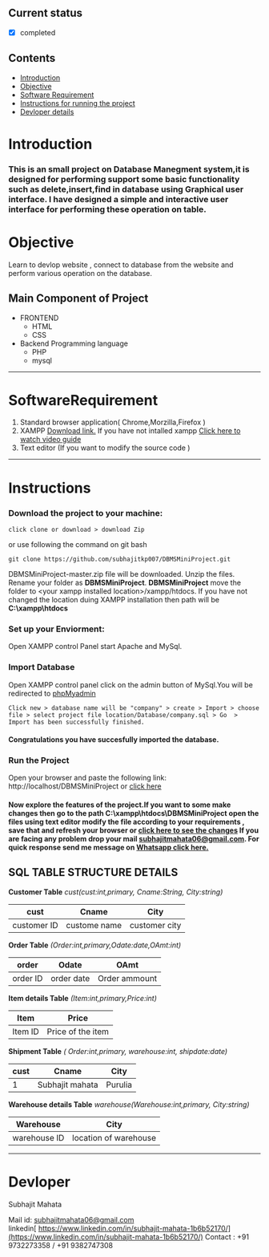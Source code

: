 ## Current status 
* [x] completed
## Contents
* [Introduction](#Introduction)
* [Objective](#Objective)
* [Software Requirement](#SoftwareRequirement)
* [Instructions for running the project](#Instructions)
* [Devloper details](#Devloper)
# Introduction
### This is an small project on Database Manegment system,it is designed for performing support some basic functionality such as delete,insert,find in database using Graphical user interface. I have designed a simple and interactive user interface for performing these operation on table.
# Objective
Learn to devlop website , connect to database from the website and perform various operation on the database.
## Main Component of Project
* FRONTEND
    * HTML
    * CSS
* Backend Programming language
  * PHP
  * mysql
---
# SoftwareRequirement
1. Standard browser application( Chrome,Morzilla,Firefox )
2. XAMPP [Download link.](https://sourceforge.net/projects/xampp/) If you have not intalled xampp [Click here to watch video guide](https://www.youtube.com/watch?v=N6ENnaRotmo )
3. Text editor (If you want to modify the source code )
---
# Instructions
### Download the project to your machine:
 ```
click clone or download > download Zip 
```
 or use following the command on git bash
```
git clone https://github.com/subhajitkp007/DBMSMiniProject.git
```
DBMSMiniProject-master.zip file will be downloaded.
Unzip the files. Rename your folder as **DBMSMiniProject**.
**DBMSMiniProject** move the folder to \<your xampp installed location>/xampp/htdocs. If you have not changed the location duing XAMPP installation then path will be **C:\xampp\htdocs**
### Set up your Enviorment:
Open XAMPP control Panel start Apache and MySql.

### Import Database
Open XAMPP control panel click on the admin button of MySql.You will be redirected to [phpMyadmin](http://localhost/phpmyadmin/) 
```
Click new > database name will be "company" > create > Import > choose file > select project file location/Database/company.sql > Go  > Import has been successfully finished.
```
#### Congratulations you have succesfully imported the database.

### Run the Project
Open your browser and paste the following link:
    http://localhost/DBMSMiniProject or [click here](http://localhost/DBMSMiniProject)
#### Now explore the features of the project.If you want to some make changes then go to the path **C:\xampp\htdocs\DBMSMiniProject** open the files using text editor modify the file according to your requirements , save that and refresh your browser or [click here to see the changes](http://localhost/DBMSMiniProject.) If you are facing any problem drop your mail [subhajitmahata06@gmail.com](mailto:someone@example.com?Subject=DBMS%20MINI%20Project%20on%github). For quick response send me message on [Whatsapp click here.]( https://api.whatsapp.com/send?phone=+919732273358)

## SQL TABLE STRUCTURE DETAILS
**Customer Table**
*cust(cust:int,primary, Cname:String, City:string)*

| cust        | Cname        | City          |
| ----------- | ------------ | ------------- |
| customer ID | custome name | customer city |

**Order Table** *(Order:int,primary,Odate:date,OAmt:int)*

| order    | Odate      | OAmt          |
| -------- | ---------- | ------------- |
| order ID | order date | Order ammount |

**Item details Table** *(Item:int,primary,Price:int)*

| Item    | Price             |
| ------- | ----------------- |
| Item ID | Price of the item |

**Shipment Table** *( Order:int,primary, warehouse:int, shipdate:date)*

| cust | Cname           | City    |
| ---- | --------------- | ------- |
| 1    | Subhajit mahata | Purulia |

 **Warehouse details Table** *warehouse(Warehouse:int,primary, City:string)*

| Warehouse    | City                  |
| ------------ | --------------------- |
| warehouse ID | location of warehouse |

 ---
 # Devloper 
 Subhajit Mahata 

 Mail id: [subhajitmahata06@gmail.com](mailto:someone@example.com?Subject=DBMS%20MINI%20Project%20on%github)  
 linkedin[ https://www.linkedin.com/in/subhajit-mahata-1b6b52170/](https://www.linkedin.com/in/subhajit-mahata-1b6b52170/)
 Contact : +91 9732273358 / +91 9382747308